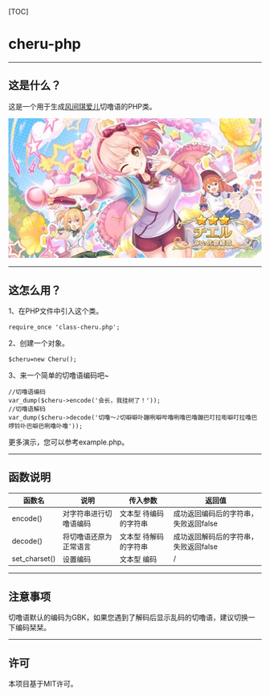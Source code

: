 

[TOC]

# cheru-php

------

## 这是什么？

这是一个用于生成[风间琪爱儿](https://zh.moegirl.org.cn/%E9%A3%8E%E9%97%B4%E7%90%AA%E7%88%B1%E5%84%BF)切噜语的PHP类。

![](https://github.com/bdgroup-lab/cheru-php/raw/main/resources/cheru.jpg)

------

## 这怎么用？

1、在PHP文件中引入这个类。

```
require_once 'class-cheru.php';
```

2、创建一个对象。

```
$cheru=new Cheru();
```

3、来一个简单的切噜语编码吧~

```
//切噜语编码
var_dump($cheru->encode('会长，我挂树了！'));
//切噜语解码
var_dump($cheru->decode('切噜～♪切噼噼卟蹦咧噼哔噜咧噜巴噜蹦巴叮拉嘭噼叮拉噜巴啰铃卟巴噼巴咧噜卟噜'));
```

更多演示，您可以参考example.php。

------

## 函数说明

| 函数名        | 说明                   | 传入参数              | 返回值                                |
| ------------- | ---------------------- | --------------------- | ------------------------------------- |
| encode()      | 对字符串进行切噜语编码 | 文本型 待编码的字符串 | 成功返回编码后的字符串，失败返回false |
| decode()      | 将切噜语还原为正常语言 | 文本型 待解码的字符串 | 成功返回解码后的字符串，失败返回false |
| set_charset() | 设置编码               | 文本型 编码           | /                                     |


------

## 注意事项

切噜语默认的编码为GBK，如果您遇到了解码后显示乱码的切噜语，建议切换一下编码栞栞。

------

## 许可

本项目基于MIT许可。
